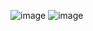 
![image](https://github.com/user-attachments/assets/9dbbbe38-a33e-4a8b-8bfa-b045a1f9e5f9)
![image](https://github.com/user-attachments/assets/99aef8a1-d5f2-4440-bbe8-33b40130f16e)

